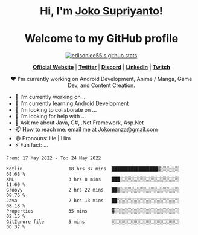 <h1 align="center">Hi, I'm <a href="https://www.google.com">Joko Supriyanto</a>!</h1>
<h1 align="center">Welcome to my GitHub profile</h1>

<p align="center">
  <a href="https://github.com/jokomanza"><img src="https://github-readme-stats.vercel.app/api?username=jokomanza&hide_border=true&show_icons=true" alt="edisonlee55's github stats"></a>
</p>

<p align="center">
  <strong><a href="https://www.google.com">Official Website</a></strong> |
  <strong><a href="https://twitter.com/jokomanza">Twitter</a></strong> |
  <strong><a href="https://discord.gg/nYXzaUS">Discord</a></strong> |
  <strong><a href="https://www.linkedin.com/in/jokomanza">LinkedIn</a></strong> |
  <strong><a href="https://www.twitch.tv/jokomanza">Twitch</a></strong>
</p>

<p align="center">❤ I'm currently working on Android Development, Anime / Manga, Game Dev, and Content Creation.</p>

- 🔭 I’m currently working on ...
- 🌱 I’m currently learning Android Development
- 👯 I’m looking to collaborate on ...
- 🤔 I’m looking for help with ...
- 💬 Ask me about Java, C#, .Net Framework, Asp.Net
- 📫 How to reach me: email me at Jokomanza@gmail.com
- 😄 Pronouns: He | Him
- ⚡ Fun fact: ...

<!--START_SECTION:waka-->

```text
From: 17 May 2022 - To: 24 May 2022

Kotlin                 18 hrs 37 mins  █████████████████▒░░░░░░░   68.68 %
XML                    3 hrs 8 mins    ███░░░░░░░░░░░░░░░░░░░░░░   11.60 %
Groovy                 2 hrs 22 mins   ██▒░░░░░░░░░░░░░░░░░░░░░░   08.76 %
Java                   2 hrs 13 mins   ██░░░░░░░░░░░░░░░░░░░░░░░   08.18 %
Properties             35 mins         ▓░░░░░░░░░░░░░░░░░░░░░░░░   02.15 %
GitIgnore file         5 mins          ░░░░░░░░░░░░░░░░░░░░░░░░░   00.37 %
```

<!--END_SECTION:waka-->
